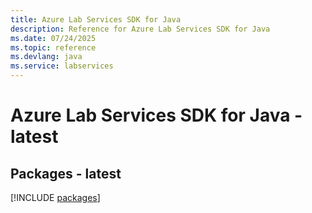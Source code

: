 ```yaml
---
title: Azure Lab Services SDK for Java
description: Reference for Azure Lab Services SDK for Java
ms.date: 07/24/2025
ms.topic: reference
ms.devlang: java
ms.service: labservices
---
```

# Azure Lab Services SDK for Java - latest
## Packages - latest
[!INCLUDE [packages](lab-services-index.md)]